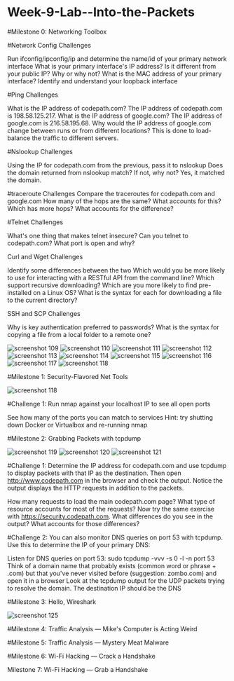 # Week-9-Lab--Into-the-Packets

#Milestone 0: Networking Toolbox

#Network Config Challenges

Run ifconfig/ipconfig/ip and determine the name/id of your primary network interface
What is your primary interface's IP address? Is it different from your public IP? Why or why not?
What is the MAC address of your primary interface?
Identify and understand your loopback interface



#Ping Challenges

What is the IP address of codepath.com? The IP address of codepath.com is 198.58.125.217.
What is the IP address of google.com? The IP address of google.com is 216.58.195.68.
Why would the IP address of google.com change between runs or from different locations? This is done to load-balance the traffic to different servers.

#Nslookup Challenges

Using the IP for codepath.com from the previous, pass it to nslookup
Does the domain returned from nslookup match? If not, why not? Yes, it matched the domain.

#traceroute Challenges
Compare the traceroutes for codepath.com and google.com
How many of the hops are the same?
What accounts for this?
Which has more hops? 
What accounts for the difference?

#Telnet Challenges

What's one thing that makes telnet insecure?
Can you telnet to codepath.com? What port is open and why?

Curl and Wget Challenges

Identify some differences between the two
Which would you be more likely to use for interacting with a RESTful API from the command line?
Which support recursive downloading?
Which are you more likely to find pre-installed on a Linux OS?
What is the syntax for each for downloading a file to the current directory?

SSH and SCP Challenges

Why is key authentication preferred to passwords?
What is the syntax for copying a file from a local folder to a remote one?

![screenshot 109](https://user-images.githubusercontent.com/23458001/41393663-af9e1286-6f5b-11e8-9e4e-e1073858d843.png)
![screenshot 110](https://user-images.githubusercontent.com/23458001/41393664-afb39890-6f5b-11e8-881f-93f068206116.png)
![screenshot 111](https://user-images.githubusercontent.com/23458001/41393665-afc963dc-6f5b-11e8-97a9-748febc4d82e.png)
![screenshot 112](https://user-images.githubusercontent.com/23458001/41393666-afe09bce-6f5b-11e8-86d9-c9d0f57aac41.png)
![screenshot 113](https://user-images.githubusercontent.com/23458001/41393667-b00c2596-6f5b-11e8-8785-dfe833289359.png)
![screenshot 114](https://user-images.githubusercontent.com/23458001/41393668-b0224a92-6f5b-11e8-99e5-103730fa9fa2.png)
![screenshot 115](https://user-images.githubusercontent.com/23458001/41393669-b04bebae-6f5b-11e8-8027-d7371c0c3272.png)
![screenshot 116](https://user-images.githubusercontent.com/23458001/41393671-b06dbef0-6f5b-11e8-8812-d2b6e081aecc.png)
![screenshot 117](https://user-images.githubusercontent.com/23458001/41393672-b0903f02-6f5b-11e8-8771-908e1896ba9f.png)
![screenshot 118](https://user-images.githubusercontent.com/23458001/41393673-b0a6964e-6f5b-11e8-8004-0a53c9ffda51.png)

#Milestone 1: Security-Flavored Net Tools

![screenshot 118](https://user-images.githubusercontent.com/23458001/41393673-b0a6964e-6f5b-11e8-8004-0a53c9ffda51.png)

#Challenge 1: Run nmap against your localhost IP to see all open ports

See how many of the ports you can match to services
Hint: try shutting down Docker or Virtualbox and re-running nmap

#Milestone 2: Grabbing Packets with tcpdump

![screenshot 119](https://user-images.githubusercontent.com/23458001/41393833-6d3d578e-6f5c-11e8-90a1-7bb55b5a2bdc.png)
![screenshot 120](https://user-images.githubusercontent.com/23458001/41393834-6d52871c-6f5c-11e8-8879-79d2229d0a65.png)
![screenshot 121](https://user-images.githubusercontent.com/23458001/41393835-6d68bf46-6f5c-11e8-8fd9-73281499269a.png)

#Challenge 1: Determine the IP address for codepath.com and use tcpdump to display packets with that IP as the destination. Then open http://www.codepath.com in the browser and check the output. Notice the output displays the HTTP requests in addition to the packets.

How many requests to load the main codepath.com page?
What type of resource accounts for most of the requests?
Now try the same exercise with https://security.codepath.com. What differences do you see in the output? What accounts for those differences?

#Challenge 2: You can also monitor DNS queries on port 53 with tcpdump. Use this to determine the IP of your primary DNS:

Listen for DNS queries on port 53: sudo tcpdump -vvv -s 0 -l -n port 53
Think of a domain name that probably exists (common word or phrase + .com) but that you've never visited before (suggestion: zombo.com) and open it in a browser
Look at the tcpdump output for the UDP packets trying to resolve the domain. The destination IP should be the DNS

#Milestone 3: Hello, Wireshark

![screenshot 125](https://user-images.githubusercontent.com/23458001/41394068-65f09468-6f5d-11e8-8b5d-9abd33408dfe.png)

#Milestone 4: Traffic Analysis — Mike's Computer is Acting Weird



#Milestone 5: Traffic Analysis — Mystery Meat Malware

#Milestone 6: Wi-Fi Hacking — Crack a Handshake

Milestone 7: Wi-Fi Hacking — Grab a Handshake

